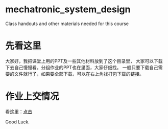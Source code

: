 # mechatronic_system_design
Class handouts and other materials needed for this course

# 先看这里

大家好，我把课堂上用的PPT及一些其他材料放到了这个目录里，
大家可以下载下去自己慢慢看。分组作业的PPT也在里面，大家仔细找。
一般只要下载自己需要的文件就行了，如果要全部下载，可以在右上角找打包下载的链接。

# 作业上交情况

看这里：[点击](作业上交情况.md )

Good Luck.
